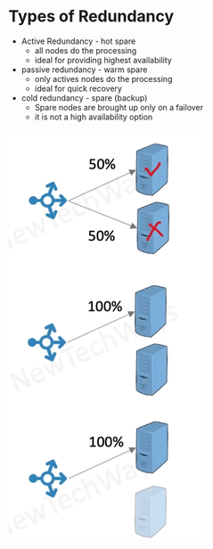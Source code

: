 # Types of Redundancy

- Active Redundancy - hot spare
  - all nodes do the processing
  - ideal for providing highest availability
- passive redundancy - warm spare
  - only actives nodes do the processing
  - ideal for quick recovery
- cold redundancy - spare (backup)
  - Spare nodes are brought up only on a failover
  - it is not a high availability option

![Alt text](image-5.png)

